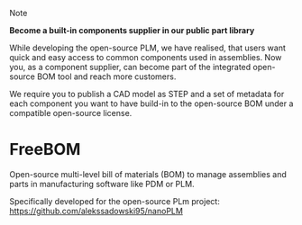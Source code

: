 > [!NOTE]
> **Become a built-in components supplier in our public part library**
> 
> While developing the open-source PLM, we have realised, that users want quick and easy access to common components used in assemblies.
> Now you, as a component supplier, can become part of the integrated open-source BOM tool and reach more customers.
>
> We require you to publish a CAD model as STEP and a set of metadata for each component you want to have build-in to the open-source BOM under a compatible open-source license.


# FreeBOM
Open-source multi-level bill of materials (BOM) to manage assemblies and parts in manufacturing software like PDM or PLM.

Specifically developed for the open-source PLm project: https://github.com/alekssadowski95/nanoPLM
